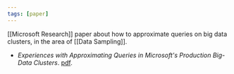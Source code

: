 ```yaml
---
tags: [paper]
---
```


[[Microsoft Research]] paper about how to approximate queries on big data clusters, in the area of [[Data Sampling]].

- _Experiences with Approximating Queries in Microsoft's Production Big-Data Clusters_. [pdf](https://www.microsoft.com/en-us/research/uploads/prod/2019/04/p698-kandula.pdf).